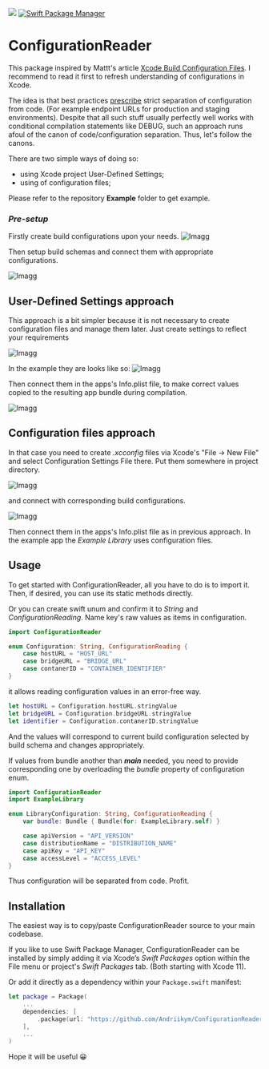 <p align="left">
    <img src="https://img.shields.io/badge/Swift-5.0-orange.svg" />
    <a href="https://swift.org/package-manager">
        <img src="https://img.shields.io/badge/spm-compatible-brightgreen.svg?style=flat" alt="Swift Package Manager" />
    </a>
</p>


# ConfigurationReader

This package inspired by Mattt's article [Xcode Build Configuration Files](https://nshipster.com/xcconfig). I recommend to read it first to refresh understanding of configurations in Xcode.

The idea is that best practices [prescribe](https://12factor.net/config) strict separation of configuration from code. (For example endpoint URLs for production and staging environments). Despite that all such stuff usually perfectly well works with conditional compilation statements like DEBUG, such an approach runs afoul of the canon of code/configuration separation. Thus, let's follow the canons.

There are two simple ways of doing so:
- using Xcode project User-Defined Settings;
- using of configuration files;

Please refer to the repository **Example** folder to get example.

### *Pre-setup*

Firstly create build configurations upon your needs.
![Imagg](../assets/scr0.png)

Then setup build schemas and connect them with appropriate configurations.

![Imagg](../assets/scr1.png)

## User-Defined Settings approach

This approach is a bit simpler because it is not necessary to create configuration files and manage them later.
Just create settings to reflect your requirements

![Imagg](../assets/scr2.png)

In the example they are looks like so:
![Imagg](../assets/scr3.png)


Then connect them in the apps's Info.plist file, to make correct values copied to the resulting app bundle during compilation.

![Imagg](../assets/scr4.png)

## Configuration files approach

In that case you need to create *.xcconfig* files via Xcode's "File -> New File" and select Configuration Settings File there.
Put them somewhere in project directory.

![Imagg](../assets/scr5.png)

and connect with corresponding build configurations.

![Imagg](../assets/scr6.png)

Then connect them in the apps's Info.plist file as in previous approach.
In the example app the *Example Library* uses configuration files.

## Usage

To get started with ConfigurationReader, all you have to do is to import it.
Then, if desired, you can use its static methods directly.

Or you can create swift unum and confirm it to *String* and *ConfigurationReading*.
Name key's raw values as items in configuration.

```swift
import ConfigurationReader

enum Configuration: String, ConfigurationReading {
    case hostURL = "HOST_URL"
    case bridgeURL = "BRIDGE_URL"
    case contanerID = "CONTAINER_IDENTIFIER"
}
```

it allows reading configuration values in an error-free way.

```swift
let hostURL = Configuration.hostURL.stringValue
let bridgeURL = Configuration.bridgeURL.stringValue
let identifier = Configuration.contanerID.stringValue
```

And the values will correspond to current build configuration selected by build schema and changes appropriately.

If values from bundle another than ***main*** needed, you need to provide corresponding one by overloading the *bundle* property of configuration enum.
```swift
import ConfigurationReader
import ExampleLibrary

enum LibraryConfiguration: String, ConfigurationReading {
    var bundle: Bundle { Bundle(for: ExampleLibrary.self) }

    case apiVersion = "API_VERSION"
    case distributionName = "DISTRIBUTION_NAME"
    case apiKey = "API_KEY"
    case accessLevel = "ACCESS_LEVEL"
}
```

Thus configuration will be separated from code. Profit.

## Installation

The easiest way is to copy/paste ConfigurationReader source to your main codebase.

If you like to use Swift Package Manager, ConfigurationReader can be installed by simply adding it via Xcode’s *Swift Packages* option within the File menu or project's *Swift Packages* tab. (Both starting with Xcode 11).

Or add it directly as a dependency within your `Package.swift` manifest:

```swift
let package = Package(
    ...
    dependencies: [
        .package(url: "https://github.com/Andriikym/ConfigurationReader.git", from: "0.1.0")
    ],
    ...
)
```

Hope it will be useful 😀

